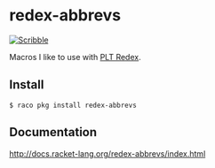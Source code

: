 redex-abbrevs
===
<!-- [![Build Status](https://travis-ci.org/bennn/redex-abbrevs.svg)](https://travis-ci.org/bennn/redex-abbrevs) -->
[![Scribble](https://img.shields.io/badge/Docs-Scribble-blue.svg)](http://docs.racket-lang.org/redex-abbrevs/index.html)

Macros I like to use with [PLT Redex](http://docs.racket-lang.org/redex/The_Redex_Reference.html).

Install
---

```
$ raco pkg install redex-abbrevs
```

Documentation
---

<http://docs.racket-lang.org/redex-abbrevs/index.html>
